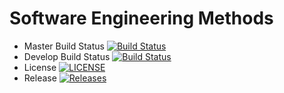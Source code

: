 # Software Engineering Methods

- Master Build Status [![Build Status](https://travis-ci.org/judescally/sem.svg?branch=master)](https://travis-ci.org/judescally/sem)
- Develop Build Status [![Build Status](https://travis-ci.org/judescally/sem.svg?branch=develop)](https://travis-ci.org/judescally/sem)
- License [![LICENSE](https://img.shields.io/github/license/judescally/sem.svg?style=flat-square)](https://github.com/judescally/sem/blob/master/LICENSE)
- Release [![Releases](https://img.shields.io/github/release/judescally/sem/all.svg?style=flat-square)](https://github.com/judescally/sem/releases)